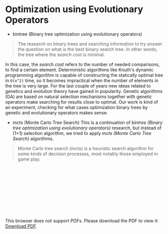 # Optimization using Evolutionary Operators

- bintree (Binary tree optimization using evolutionary operators)
> The research on binary trees and searching information to try answer the question on what is the best binary search tree. In other words, the tree where the _search cost_ is minimal.

In this case, the _search cost_ refers to the number of needed comparisons, to find a certain element.
Deterministic algorithms like Knuth's dynamic programming algorithm is capable of constructing the statically optimal tree in `O(n^2)` time, so it becomes impractical when the number of elements in the tree is very large. For the last couple of years new ideas related to genetics and evolution theory have gained in popularity. Genetic algorithms (GA) are based on natural selection mechanisms together with genetic operators make searching for results close to optimal.
Our work is kind of an experiment, checking for what cases optimization binary trees by genetic and evolutionary operators makes sense.

- mcts (Monte Carlo Tree Search)
This is a continuation of _bintree (Binary tree optimization using evolutionary operators)_ research,
but instead of (1+1) selection algorithm, we tried to apply _mcts (Monte Carlo Tree Search)_ algorithms.

> Monte Carlo tree search (mcts) is a heuristic search algorithm for some kinds of decision processes, most notably those employed in game play.

<object data="https://github.com/mloncode/evop/blob/master/bintree/bintree.pdf" type="application/pdf" width="750px" height="750px">
    <embed src="https://github.com/mloncode/evop/blob/master/bintree/bintree.pdf" type="application/pdf">
        <p>This browser does not support PDFs. Please download the PDF to view it: <a href="http://yoursite.com/the.pdf">Download PDF</a>.</p>
    </embed>
</object>
